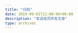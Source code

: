 ```yaml
---
title: "归档"
date: 2019-09-01T21:00:00+08:00
description: "享读成员所有文章"
type: archives   
--- 
```






